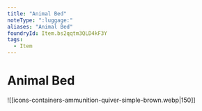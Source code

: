 ```yaml
---
title: "Animal Bed"
noteType: ":luggage:"
aliases: "Animal Bed"
foundryId: Item.bs2qqtm3QLD4kF3Y
tags:
  - Item
---
```


# Animal Bed
![[icons-containers-ammunition-quiver-simple-brown.webp|150]]
